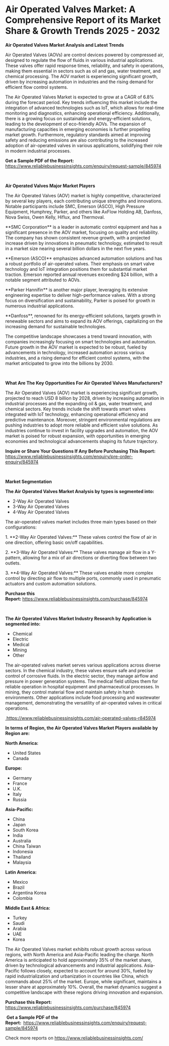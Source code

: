 <p><h1>Air Operated Valves Market: A Comprehensive Report of its Market Share & Growth Trends 2025 - 2032</h1></p><p><strong>Air Operated Valves Market Analysis and Latest Trends</strong></p>
<p><p>Air Operated Valves (AOVs) are control devices powered by compressed air, designed to regulate the flow of fluids in various industrial applications. These valves offer rapid response times, reliability, and safety in operations, making them essential in sectors such as oil and gas, water treatment, and chemical processing. The AOV market is experiencing significant growth, driven by increasing automation in industries and the rising demand for efficient flow control systems.</p><p>The Air Operated Valves Market is expected to grow at a CAGR of 6.8% during the forecast period. Key trends influencing this market include the integration of advanced technologies such as IoT, which allows for real-time monitoring and diagnostics, enhancing operational efficiency. Additionally, there is a growing focus on sustainable and energy-efficient solutions, leading to the development of eco-friendly AOVs. The expansion of manufacturing capacities in emerging economies is further propelling market growth. Furthermore, regulatory standards aimed at improving safety and reducing emissions are also contributing to the increased adoption of air-operated valves in various applications, solidifying their role in modern industrial processes.</p></p>
<p><strong>Get a Sample PDF of the Report:&nbsp;</strong> <a href="https://www.reliablebusinessinsights.com/enquiry/request-sample/845974?utm_campaign=2439&utm_medium=2&utm_source=Github&utm_content=ia&utm_term=20022025&utm_id=air-operated-valves">https://www.reliablebusinessinsights.com/enquiry/request-sample/845974</a></p>
<p>&nbsp;</p>
<p><strong>Air Operated Valves Major Market Players</strong></p>
<p><p>The Air Operated Valves (AOV) market is highly competitive, characterized by several key players, each contributing unique strengths and innovations. Notable participants include SMC, Emerson (ASCO), High Pressure Equipment, Humphrey, Parker, and others like AxFlow Holding AB, Danfoss, Nova Swiss, Owen Kelly, Hiflux, and Thermoval.</p><p>**SMC Corporation** is a leader in automatic control equipment and has a significant presence in the AOV market, focusing on quality and reliability. The company has shown consistent revenue growth, with a projected increase driven by innovations in pneumatic technology, estimated to result in a market size nearing several billion dollars in the next five years.</p><p>**Emerson (ASCO)** emphasizes advanced automation solutions and has a robust portfolio of air-operated valves. Their emphasis on smart valve technology and IoT integration positions them for substantial market traction. Emerson reported annual revenues exceeding $24 billion, with a notable segment attributed to AOVs.</p><p>**Parker Hannifin** is another major player, leveraging its extensive engineering expertise to deliver high-performance valves. With a strong focus on diversification and sustainability, Parker is poised for growth in numerous industrial applications.</p><p>**Danfoss**, renowned for its energy-efficient solutions, targets growth in renewable sectors and aims to expand its AOV offerings, capitalizing on the increasing demand for sustainable technologies.</p><p>The competitive landscape showcases a trend toward innovation, with companies increasingly focusing on smart technologies and automation. Future growth in the AOV market is expected to be robust, fueled by advancements in technology, increased automation across various industries, and a rising demand for efficient control systems, with the market anticipated to grow into the billions by 2030.</p></p>
<p>&nbsp;</p>
<p><strong>What Are The Key Opportunities For Air Operated Valves Manufacturers?</strong></p>
<p><p>The Air Operated Valves (AOV) market is experiencing significant growth, projected to reach USD 8 billion by 2028, driven by increasing automation in industrial processes and the expanding oil & gas, water treatment, and chemical sectors. Key trends include the shift towards smart valves integrated with IoT technology, enhancing operational efficiency and predictive maintenance. Moreover, stringent environmental regulations are pushing industries to adopt more reliable and efficient valve solutions. As industries continue to invest in facility upgrades and automation, the AOV market is poised for robust expansion, with opportunities in emerging economies and technological advancements shaping its future trajectory.</p></p>
<p><strong>Inquire or Share Your Questions If Any Before Purchasing This Report:</strong> <a href="https://www.reliablebusinessinsights.com/enquiry/pre-order-enquiry/845974?utm_campaign=2439&utm_medium=2&utm_source=Github&utm_content=ia&utm_term=20022025&utm_id=air-operated-valves">https://www.reliablebusinessinsights.com/enquiry/pre-order-enquiry/845974</a></p>
<p>&nbsp;</p>
<p><strong>Market Segmentation</strong></p>
<p><strong>The Air Operated Valves Market Analysis by types is segmented into:</strong></p>
<p><ul><li>2-Way Air Operated Valves</li><li>3-Way Air Operated Valves</li><li>4-Way Air Operated Valves</li></ul></p>
<p><p>The air-operated valves market includes three main types based on their configurations: </p><p>1. **2-Way Air Operated Valves:** These valves control the flow of air in one direction, offering basic on/off capabilities.</p><p>   </p><p>2. **3-Way Air Operated Valves:** These valves manage air flow in a Y-pattern, allowing for a mix of air directions or diverting flow between two outlets.</p><p>3. **4-Way Air Operated Valves:** These valves enable more complex control by directing air flow to multiple ports, commonly used in pneumatic actuators and custom automation solutions.</p></p>
<p><strong>Purchase this Report:&nbsp;</strong><a href="https://www.reliablebusinessinsights.com/purchase/845974?utm_campaign=2439&utm_medium=2&utm_source=Github&utm_content=ia&utm_term=20022025&utm_id=air-operated-valves">https://www.reliablebusinessinsights.com/purchase/845974</a></p>
<p>&nbsp;</p>
<p><strong>The Air Operated Valves Market Industry Research by Application is segmented into:</strong></p>
<p><ul><li>Chemical</li><li>Electric</li><li>Medical</li><li>Mining</li><li>Other</li></ul></p>
<p><p>The air-operated valves market serves various applications across diverse sectors. In the chemical industry, these valves ensure safe and precise control of corrosive fluids. In the electric sector, they manage airflow and pressure in power generation systems. The medical field utilizes them for reliable operation in hospital equipment and pharmaceutical processes. In mining, they control material flow and maintain safety in harsh environments. Other applications include food processing and wastewater management, demonstrating the versatility of air-operated valves in critical operations.</p></p>
<p><a href="https://www.reliablebusinessinsights.com/air-operated-valves-r845974?utm_campaign=2439&utm_medium=2&utm_source=Github&utm_content=ia&utm_term=20022025&utm_id=air-operated-valves">&nbsp;https://www.reliablebusinessinsights.com/air-operated-valves-r845974</a></p>
<p><strong>In terms of Region, the Air Operated Valves Market Players available by Region are:</strong></p>
<p>
    <p> <strong> North America: </strong>
        <ul>
            <li>United States</li>
            <li>Canada</li>
        </ul>
        </p> 
    <p> <strong> Europe: </strong>
        <ul>
            <li>Germany</li>
            <li>France</li>
            <li>U.K.</li>
            <li>Italy</li>
            <li>Russia</li>
        </ul>
        </p> 
    <p> <strong> Asia-Pacific: </strong>
        <ul>
            <li>China</li>
            <li>Japan</li>
            <li>South Korea</li>
            <li>India</li>
            <li>Australia</li>
            <li>China Taiwan</li>
            <li>Indonesia</li>
            <li>Thailand</li>
            <li>Malaysia</li>
        </ul>
        </p> 
    <p> <strong> Latin America: </strong>
        <ul>
            <li>Mexico</li>
            <li>Brazil</li>
            <li>Argentina Korea</li>
            <li>Colombia</li>
        </ul>
        </p> 
    <p> <strong> Middle East & Africa: </strong>
        <ul>
            <li>Turkey</li>
            <li>Saudi</li>
            <li>Arabia</li>
            <li>UAE</li>
            <li>Korea</li>
        </ul>
    </p>
    </p>
<p><p>The Air Operated Valves market exhibits robust growth across various regions, with North America and Asia-Pacific leading the charge. North America is anticipated to hold approximately 35% of the market share, driven by technological advancements and industrial applications. Asia-Pacific follows closely, expected to account for around 30%, fueled by rapid industrialization and urbanization in countries like China, which commands about 25% of the market. Europe, while significant, maintains a lesser share at approximately 10%. Overall, the market dynamics suggest a competitive landscape with these regions driving innovation and expansion.</p></p>
<p><strong>Purchase this Report: </strong><a href="https://www.reliablebusinessinsights.com/purchase/845974?utm_campaign=2439&utm_medium=2&utm_source=Github&utm_content=ia&utm_term=20022025&utm_id=air-operated-valves">https://www.reliablebusinessinsights.com/purchase/845974</a></p>
<p>&nbsp;<strong>Get a Sample PDF of the Report:&nbsp;&nbsp;</strong><a href="https://www.reliablebusinessinsights.com/enquiry/request-sample/845974?utm_campaign=2439&utm_medium=2&utm_source=Github&utm_content=ia&utm_term=20022025&utm_id=air-operated-valves">https://www.reliablebusinessinsights.com/enquiry/request-sample/845974</a></p>
<p><strong></strong></p>
<p>Check more reports on <a href="https://www.reliablebusinessinsights.com/?utm_campaign=2439&utm_medium=2&utm_source=Github&utm_content=ia&utm_term=20022025&utm_id=air-operated-valves">https://www.reliablebusinessinsights.com/</a></p>